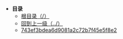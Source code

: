 * **目录**
  * [根目录（/）](/README)
  * [回到上一级（../）](/study/Java后端\03-数据库\assets/README)
  * [743ef3bdea6d9081a2c72b7f45e5f8e2](/study/Java后端\03-数据库\assets\Redis-扩展\743ef3bdea6d9081a2c72b7f45e5f8e2)

